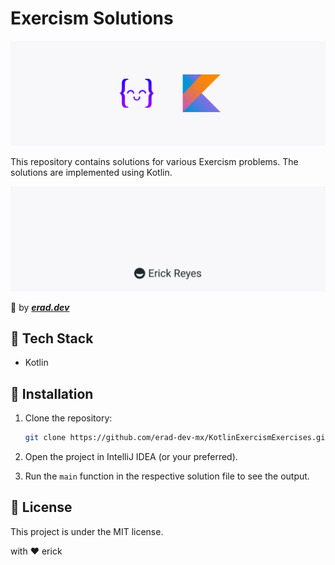 # Exercism Solutions

![Exercism](assets/main.svg)

This repository contains solutions for various Exercism problems. The solutions are implemented using Kotlin.

![erad](assets/erad.svg)

:rocket: by __*[erad.dev](https://erad.dev/)*__

## :hammer: Tech Stack

- Kotlin

## :running: Installation

1. Clone the repository:
    ```sh
    git clone https://github.com/erad-dev-mx/KotlinExercismExercises.git
    ```

2. Open the project in IntelliJ IDEA (or your preferred).

3. Run the `main` function in the respective solution file to see the output.

## :scroll: License

This project is under the MIT license.

with :heart: erick
